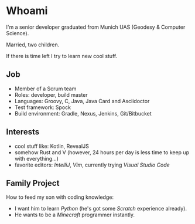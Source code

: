 # Whoami

I'm a senior developer graduated from Munich UAS (Geodesy & Computer Science).

Married, two children.

If there is time left I try to learn new cool stuff.

## Job

- Member of a Scrum team
- Roles: developer, build master
- Languages: Groovy, C, Java, Java Card and Asciidoctor
- Test framework: Spock
- Build environment: Gradle, Nexus, Jenkins, Git/Bitbucket

## Interests

- cool stuff like: Kotlin, RevealJS
- somehow Rust and V (however, 24 hours per day is less time to keep up with everything...)
- favorite editors: _IntelliJ_, _Vim_, currently trying _Visual Studio Code_

## Family Project

How to feed my son with coding knowledge:

- I want him to learn _Python_ (he's got some _Scratch_ experience already).
- He wants to be a _Minecraft_ programmer instantly.

<!---
apalopta/apalopta is a ✨ special ✨ repository because its `README.md` (this file) appears on your GitHub profile.
You can click the Preview link to take a look at your changes.
--->
